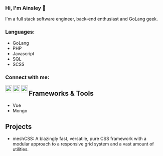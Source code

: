 ### Hi, I'm Ainsley 👋

I'm a full stack software engineer, back-end enthusiast and GoLang geek.

### Languages:

- GoLang
- PHP
- Javascript
- SQL
- SCSS

### Connect with me:

[<img align="left" alt="ainsleyclark | Twitter" width="22px" src="https://cdn.jsdelivr.net/npm/simple-icons@v3/icons/twitter.svg" />](https://twitter.com/ainsmsclark)
[<img align="left" alt="ainsleyclark | LinkedIn" width="22px" src="https://cdn.jsdelivr.net/npm/simple-icons@v3/icons/linkedin.svg" />](https://www.linkedin.com/in/ainsleyclark/)
[<img align="left" alt="ainsleyclark | Stackoverflow" width="22px" src="https://cdn.jsdelivr.net/npm/simple-icons@v3/icons/stackoverflow.svg" />](https://stackoverflow.com/users/11318860/ainsley)

## Frameworks & Tools

- Vue
- Mongo

## Projects

- meshCSS: A blazingly fast, versatile, pure CSS framework with a modular approach to a responsive grid system and a vast amount of utilities.

<!-- Here are some ideas to get you started:

- 🔭 I’m currently working on ...
- 🌱 I’m currently learning ...
- 👯 I’m looking to collaborate on ...
- 🤔 I’m looking for help with ...
- 💬 Ask me about ...
- 📫 How to reach me: ...
- 😄 Pronouns: ...
- ⚡ Fun fact: ...
 -->
